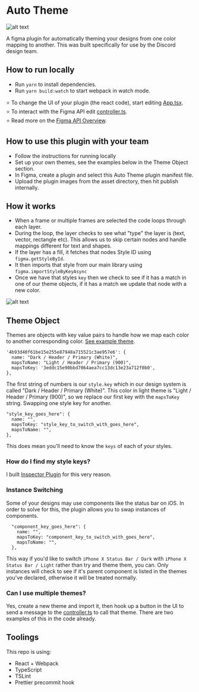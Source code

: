 # Auto Theme

![alt text](https://github.com/destefanis/auto-theme/blob/master/assets/Auto%20Theme%20Art.png?raw=true "Auto Theme Cover Art")

A figma plugin for automatically theming your designs from one color mapping to another. This was built specifically for use by the Discord design team.

## How to run locally
* Run `yarn` to install dependencies.
* Run `yarn build:watch` to start webpack in watch mode.

⭐ To change the UI of your plugin (the react code), start editing [App.tsx](./src/app/components/App.tsx).  
⭐ To interact with the Figma API edit [controller.ts](./src/plugin/controller.ts).  
⭐ Read more on the [Figma API Overview](https://www.figma.com/plugin-docs/api/api-overview/).

## How to use this plugin with your team
* Follow the instructions for running locally
* Set up your own themes, see the examples below in the Theme Object section.
* In Figma, create a plugin and select this Auto Theme plugin manifest file.
* Upload the plugin images from the asset directory, then hit publish internally.

## How it works
* When a frame or multiple frames are selected the code loops through each layer.
* During the loop, the layer checks to see what "type" the layer is (text, vector, rectangle etc). This allows us to skip certain nodes and handle mappings different for text and shapes.
* If the layer has a fill, it fetches that nodes Style ID using `figma.getStyleById`.
* It then imports that style from our main library using `figma.importStyleByKeyAsync`
* Once we have that styles `key` then we check to see if it has a match in one of our theme objects, if it has a match we update that node with a new color.

![alt text](https://github.com/destefanis/auto-theme/blob/master/assets/auto-theme-example.gif?raw=true "Auto Theme Gif Example")

## Theme Object

Themes are objects with key value pairs to handle how we map each color to another corresponding color. [See example theme](https://github.com/destefanis/auto-theme/blob/master/src/plugin/example-theme.ts).

```
'4b93d40f61be15e255e87948a715521c3ae957e6': {
  name: "Dark / Header / Primary (White)",
  mapsToName: "Light / Header / Primary (900)",
  mapsToKey: '3eddc15e90bbd7064aea7cc13dc13e23a712f0b0',
},
```
  
The first string of numbers is our `style.key` which in our design system is called "Dark / Header / Primary (White)". This color in light theme is "Light / Header / Primary (900)", so we replace our first key with the `mapsToKey` string. Swapping one style key for another.

```
"style_key_goes_here": {
  name: "",
  mapsToKey: "style_key_to_switch_with_goes_here",
  mapsToName: "",
},
```

This does mean you'll need to know the `keys` of each of your styles.

### How do I find my style keys?
I built [Inspector Plugin](https://www.figma.com/community/plugin/760351147138040099) for this very reason.

### Instance Switching

Some of your designs may use components like the status bar on iOS. In order to solve for this, the plugin allows you to swap instances of components.

```
  "component_key_goes_here": {
    name: "",
    mapsToKey: "component_key_to_switch_with_goes_here",
    mapsToName: "",
  },
```

This way if you'd like to switch `iPhone X Status Bar / Dark` with `iPhone X Status Bar / Light` rather than try and theme them, you can. Only instances will check to see if it's parent component is listed in the themes you've declared, otherwise it will be treated normally.

### Can I use multiple themes?
Yes, create a new theme and import it, then hook up a button in the UI to send a message to the [controller.ts](https://github.com/destefanis/auto-theme/blob/master/src/plugin/controller.ts#L60) to
call that theme. There are two examples of this in the code already.

## Toolings
This repo is using:
* React + Webpack
* TypeScript
* TSLint
* Prettier precommit hook
